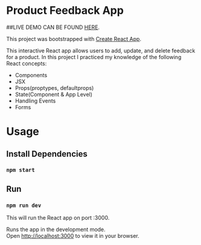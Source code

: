 # Product Feedback App

##LIVE DEMO CAN BE FOUND [HERE](https://infallible-nightingale-0aeab5.netlify.app/).

This project was bootstrapped with [Create React App](https://github.com/facebook/create-react-app).

This interactive React app allows users to add, update, and delete feedback for a product. In this project I practiced my knowledge of the following React concepts:

- Components
- JSX
- Props(proptypes, defaultprops)
- State(Component & App Level)
- Handling Events
- Forms

# Usage

## Install Dependencies

### `npm start`

## Run

### `npm run dev`

This will run the React app on port :3000.

Runs the app in the development mode.\
Open [http://localhost:3000](http://localhost:3000) to view it in your browser.
